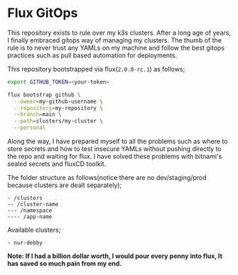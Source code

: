 # Flux GitOps

This repository exists to rule over my k3s clusters. After a long age of years, I finally embraced gitops way of managing my clusters. The thumb of the rule is to never trust any YAMLs on my machine and follow the best gitops practices such as pull based automation for deployments.


This repository bootstrapped via flux(`2.0.0-rc.1`) as follows;

```sh
export GITHUB_TOKEN=<your-token>

flux bootstrap github \
  --owner=my-github-username \
  --repository=my-repository \
  --branch=main \
  --path=clusters/my-cluster \
  --personal
```

Along the way, I have prepared myself to all the problems such as where to store secrets and how to test insecure YAMLs without pushing directly to the repo and waiting for flux. I have solved these problems with bitnami's sealed secrets and fluxCD toolkit.

The folder structure as follows(notice there are no dev/staging/prod because clusters are dealt separately);

```
- /clusters
-- /cluster-name
--- /namespace
---- /app-name
```

Available clusters;

```
- nur-debby
```

**Note: If I had a billion dollar worth, I would pour every penny into flux, It has saved so much pain from my end.**